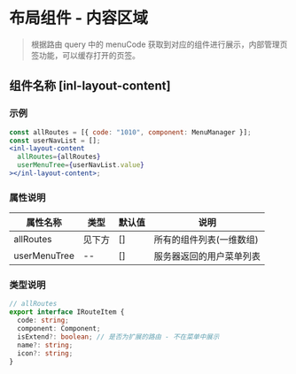 # 布局组件 - 内容区域

> 根据路由 query 中的 menuCode 获取到对应的组件进行展示，内部管理页签功能，可以缓存打开的页签。

## 组件名称 [inl-layout-content]

### 示例

```jsx
const allRoutes = [{ code: "1010", component: MenuManager }];
const userNavList = [];
<inl-layout-content
  allRoutes={allRoutes}
  userMenuTree={userNavList.value}
></inl-layout-content>;
```

### 属性说明

| 属性名称     | 类型   | 默认值 | 说明                     |
| ------------ | ------ | ------ | ------------------------ |
| allRoutes    | 见下方 | []     | 所有的组件列表(一维数组) |
| userMenuTree | --     | []     | 服务器返回的用户菜单列表 |

### 类型说明

```typescript
// allRoutes
export interface IRouteItem {
  code: string;
  component: Component;
  isExtend?: boolean; // 是否为扩展的路由 - 不在菜单中展示
  name?: string;
  icon?: string;
}
```
